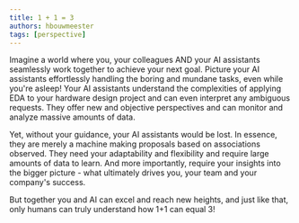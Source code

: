 ```yaml
---
title: 1 + 1 = 3
authors: hbouwmeester
tags: [perspective]
---
```

<!-- truncate -->

Imagine a world where you, your colleagues AND your AI assistants seamlessly work together to achieve your next goal. Picture your AI assistants effortlessly handling the boring and mundane tasks, even while you're asleep! Your AI assistants understand the complexities of applying EDA to your hardware design project and can even interpret any ambiguous requests. They offer new and objective perspectives and can monitor and analyze massive amounts of data.

Yet, without your guidance, your AI assistants would be lost. In essence, they are merely a machine making proposals based on associations observed. They need your adaptability and flexibility and require large amounts of data to learn. And more importantly, require your insights into the bigger picture - what ultimately drives you, your team and your company's success.

But together you and AI can excel and reach new heights, and just like that, only humans can truly understand how 1+1 can equal 3!
